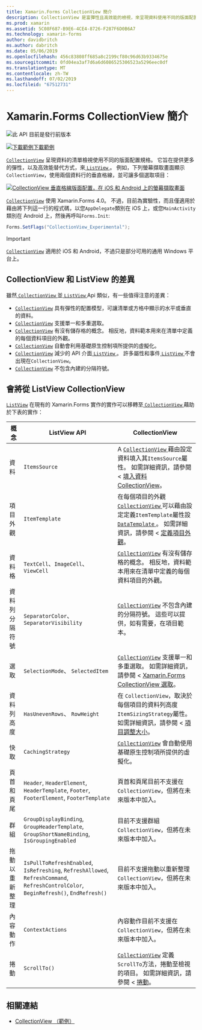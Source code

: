 ```yaml
---
title: Xamarin.Forms CollectionView 簡介
description: CollectionView 是富彈性且高效能的檢視，來呈現資料使用不同的版面配置規格的清單。
ms.prod: xamarin
ms.assetid: 5C08F687-B9E6-4CE4-8726-F287F6D0B6A7
ms.technology: xamarin-forms
author: davidbritch
ms.author: dabritch
ms.date: 05/06/2019
ms.openlocfilehash: 456c83808ff685a8c2199cf80c96d63b9334675e
ms.sourcegitcommit: 0fd04ea3af7d6a6d6086525306523a5296eec0df
ms.translationtype: MT
ms.contentlocale: zh-TW
ms.lasthandoff: 07/02/2019
ms.locfileid: "67512731"
---
```

# <a name="xamarinforms-collectionview-introduction"></a>Xamarin.Forms CollectionView 簡介

![](~/media/shared/preview.png "此 API 目前是發行前版本")

[![下載範例](~/media/shared/download.png)下載範例](https://github.com/xamarin/xamarin-forms-samples/tree/master/UserInterface/CollectionViewDemos/)

[`CollectionView`](xref:Xamarin.Forms.CollectionView) 呈現資料的清單檢視使用不同的版面配置規格。 它旨在提供更多的彈性，以及高效能替代方式，來[ `ListView` ](xref:Xamarin.Forms.ListView)。 例如，下列螢幕擷取畫面顯示`CollectionView`，使用兩個資料行的垂直格線，並可讓多個選取項目：

[![CollectionView 垂直格線版面配置，在 iOS 和 Android 上的螢幕擷取畫面](introduction-images/verticalgrid-multipleselection.png "CollectionView 垂直格線版面配置與多個選取項目")](introduction-images/verticalgrid-multipleselection-large.png#lightbox "CollectionView 垂直格線版面配置與多個選取項目")

[`CollectionView`](xref:Xamarin.Forms.CollectionView) 使用 Xamarin.Forms 4.0。 不過，目前為實驗性，而且僅適用於藉由將下列這一行的程式碼，以您`AppDelegate`類別在 iOS 上，或您`MainActivity`類別在 Android 上，然後再呼叫`Forms.Init`:

```csharp
Forms.SetFlags("CollectionView_Experimental");
```

> [!IMPORTANT]
> [`CollectionView`](xref:Xamarin.Forms.CollectionView) 適用於 iOS 和 Android，不過只是部分可用的通用 Windows 平台上。

## <a name="collectionview-and-listview-differences"></a>CollectionView 和 ListView 的差異

雖然[ `CollectionView` ](xref:Xamarin.Forms.CollectionView)並[ `ListView` ](xref:Xamarin.Forms.ListView) Api 類似，有一些值得注意的差異：

- [`CollectionView`](xref:Xamarin.Forms.CollectionView) 具有彈性的配置模型，可讓清單或方格中顯示的水平或垂直的資料。
- [`CollectionView`](xref:Xamarin.Forms.CollectionView) 支援單一和多重選取。
- [`CollectionView`](xref:Xamarin.Forms.CollectionView) 有沒有儲存格的概念。 相反地，資料範本用來在清單中定義的每個資料項目的外觀。
- [`CollectionView`](xref:Xamarin.Forms.CollectionView) 自動會利用基礎原生控制項所提供的虛擬化。
- [`CollectionView`](xref:Xamarin.Forms.CollectionView) 減少的 API 介面[ `ListView` ](xref:Xamarin.Forms.ListView)。 許多屬性和事件[ `ListView` ](xref:Xamarin.Forms.ListView)不會出現在`CollectionView`。
- [`CollectionView`](xref:Xamarin.Forms.CollectionView) 不包含內建的分隔符號。

## <a name="move-from-listview-to-collectionview"></a>會將從 ListView CollectionView

[`ListView`](xref:Xamarin.Forms.ListView) 在現有的 Xamarin.Forms 實作的實作可以移轉至[ `CollectionView` ](xref:Xamarin.Forms.CollectionView)藉助於下表的實作：

| 概念 | ListView API | CollectionView |
|---|---|---|
| 資料 | `ItemsSource` | A [ `CollectionView` ](xref:Xamarin.Forms.CollectionView)藉由設定資料填入其`ItemsSource`屬性。 如需詳細資訊，請參閱 <<c0> [ 填入資料 CollectionView](populate-data.md#populate-a-collectionview-with-data)。 |
| 項目外觀 | `ItemTemplate` | 在每個項目的外觀[ `CollectionView` ](xref:Xamarin.Forms.CollectionView)可以藉由設定定義`ItemTemplate`屬性設[ `DataTemplate` ](xref:Xamarin.Forms.DataTemplate)。 如需詳細資訊，請參閱 <<c0> [ 定義項目外觀](populate-data.md#define-item-appearance)。 |
| 資料格 | `TextCell`、`ImageCell`、`ViewCell` | [`CollectionView`](xref:Xamarin.Forms.CollectionView) 有沒有儲存格的概念。 相反地，資料範本用來在清單中定義的每個資料項目的外觀。 |
| 資料列分隔符號 | `SeparatorColor`、 `SeparatorVisibility` | [`CollectionView`](xref:Xamarin.Forms.CollectionView) 不包含內建的分隔符號。 這些可以提供，如有需要，在項目範本。 |
| 選取 | `SelectionMode`、 `SelectedItem` | [`CollectionView`](xref:Xamarin.Forms.CollectionView) 支援單一和多重選取。 如需詳細資訊，請參閱 < [Xamarin.Forms CollectionView 選取](selection.md)。 |
| 資料列高度 | `HasUnevenRows`、 `RowHeight` | 在  `CollectionView`，取決於每個項目的資料列高度`ItemSizingStrategy`屬性。 如需詳細資訊，請參閱 <<c0> [ 項目調整大小](layout.md#item-sizing)。|
| 快取 | `CachingStrategy` | [`CollectionView`](xref:Xamarin.Forms.CollectionView) 會自動使用基礎原生控制項所提供的虛擬化。 |
| 頁首和頁尾 | `Header`, `HeaderElement`, `HeaderTemplate`, `Footer`, `FooterElement`, `FooterTemplate` | 頁首和頁尾目前不支援在`CollectionView`，但將在未來版本中加入。|
| 群組 | `GroupDisplayBinding`, `GroupHeaderTemplate`, `GroupShortNameBinding`, `IsGroupingEnabled` | 目前不支援群組`CollectionView`，但將在未來版本中加入。 |
| 拖動以重新整理 | `IsPullToRefreshEnabled`, `IsRefreshing`, `RefreshAllowed`, `RefreshCommand`, `RefreshControlColor`, `BeginRefresh()`, `EndRefresh()` | 目前不支援拖動以重新整理`CollectionView`，但將在未來版本中加入。 |
| 內容動作 | `ContextActions` | 內容動作目前不支援在`CollectionView`，但將在未來版本中加入。 |
| 捲動 | `ScrollTo()` | [`CollectionView`](xref:Xamarin.Forms.CollectionView) 定義`ScrollTo`方法，捲動至檢視的項目。 如需詳細資訊，請參閱 <<c0> [ 捲動](scrolling.md)。 |

## <a name="related-links"></a>相關連結

- [CollectionView （範例）](https://github.com/xamarin/xamarin-forms-samples/tree/master/UserInterface/CollectionViewDemos/)
